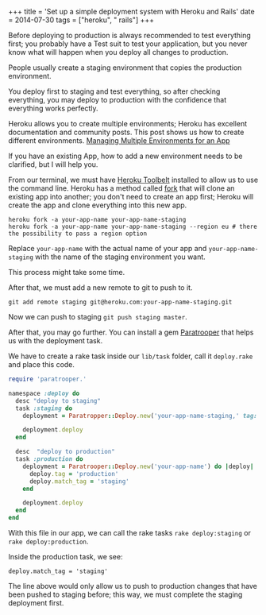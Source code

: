 +++
title = 'Set up a simple deployment system with Heroku and Rails'
date = 2014-07-30
tags = ["heroku", " rails"]
+++

Before deploying to production is always recommended to test everything first; you probably have a Test suit to test your application, but you never know what will happen when you deploy all changes to production.

People usually create a staging environment that copies the production environment.

You deploy first to staging and test everything, so after checking everything, you may deploy to production with the confidence that everything works perfectly.

Heroku allows you to create multiple environments; Heroku has excellent documentation and community posts.
This post shows us how to create different environments. [Managing Multiple Environments for an App](https://devcenter.heroku.com/articles/multiple-environments)

If you have an existing App, how to add a new environment needs to be clarified, but I will help you.

From our terminal, we must have [Heroku Toolbelt](https://toolbelt.heroku.com/) installed to allow us to use the command line.
Heroku has a method called [fork](https://devcenter.heroku.com/articles/fork-app) that will clone an existing app into another; you don't need to create an app first; Heroku will create the app and clone everything into this new app.

```
heroku fork -a your-app-name your-app-name-staging
heroku fork -a your-app-name your-app-name-staging --region eu # there the possibility to pass a region option
```

Replace `your-app-name` with the actual name of your app and `your-app-name-staging` with the name of the staging environment you want.

This process might take some time.

After that, we must add a new remote to git to push to it.

```
git add remote staging git@heroku.com:your-app-name-staging.git
```
Now we can push to staging `git push staging master`.

After that, you may go further. You can install a gem [Paratrooper](https://github.com/mattpolito/paratrooper) that helps us with the deployment task.

We have to create a rake task inside our `lib/task` folder, call it `deploy.rake` and place this code.

```ruby
require 'paratrooper.'

namespace :deploy do
  desc "deploy to staging"
  task :staging do
    deployment = Paratropper::Deploy.new('your-app-name-staging,' tag: 'staging')

    deployment.deploy
  end

  desc  "deploy to production"
  task :production do
    deployment = Paratrooper::Deploy.new('your-app-name') do |deploy|
      deploy.tag = 'production'
      deploy.match_tag = 'staging'
    end

    deployment.deploy
  end
end
```

With this file in our app, we can call the rake tasks `rake deploy:staging` or `rake deploy:production`.

Inside the production task, we see:

```
deploy.match_tag = 'staging'
```

The line above would only allow us to push to production changes that have been pushed to staging before; this way, we must complete the staging deployment first.
